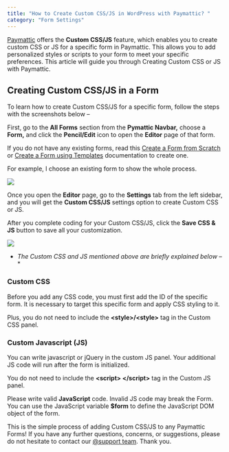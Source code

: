 ```yaml
---
title: "How to Create Custom CSS/JS in WordPress with Paymattic? "
category: "Form Settings"
---
```

[Paymattic](https://paymattic.com/) offers the **Custom CSS/JS** feature, which enables you to create custom CSS or JS for a specific form in Paymattic. This allows you to add personalized styles or scripts to your form to meet your specific preferences. This article will guide you through Creating Custom CSS or JS with Paymattic.

## Creating Custom CSS/JS in a Form

To learn how to create Custom CSS/JS for a specific form, follow the steps with the screenshots below –

First, go to the **All Forms** section from the **Pymattic Navbar,** choose a **Form,** and click the **Pencil/Edit** icon to open the **Editor** page of that form.

If you do not have any existing forms, read this [Create a Form from Scratch](/how-to-create-a-form-from-scratch-with-paymattic) or [Create a Form using Templates](/simple-form-templates) documentation to create one.

For example, I choose an existing form to show the whole process.

![](/images/form-settings/how-to-create-custom-css-js-in-wordpress-with-paymattic/1.-Open-desired-form-5-scaled.webp)

Once you open the **Editor** page, go to the **Settings** tab from the left sidebar, and you will get the **Custom CSS/JS** settings option to create Custom CSS or JS.

After you complete coding for your Custom CSS/JS, click the **Save CSS &amp; JS** button to save all your customization.

![](/images/form-settings/how-to-create-custom-css-js-in-wordpress-with-paymattic/2.-Settings-tab-and-Custom-CSSJS-option-scaled.webp)
- *The Custom CSS and JS mentioned above are briefly explained below –**

### Custom CSS

Before you add any CSS code, you must first add the ID of the specific form. It is necessary to target this specific form and apply CSS styling to it.

Plus, you do not need to include the **&lt;style&gt;/&lt;style&gt;** tag in the Custom CSS panel.

### Custom Javascript (JS)

You can write javascript or jQuery in the custom JS panel. Your additional JS code will run after the form is initialized.

You do not need to include the **&lt;script&gt; &lt;/script&gt;** tag in the Custom JS panel.

Please write valid **JavaScript** code. Invalid JS code may break the Form. You can use the JavaScript variable **$form** to define the JavaScript DOM object of the form.

This is the simple process of adding Custom CSS/JS to any Paymattic Forms!
If you have any further questions, concerns, or suggestions, please do not hesitate to contact our [@support team](https://wpmanageninja.com/support-tickets/?utm_source=wpmn&utm_medium=home&utm_campaign=site#/). Thank you.